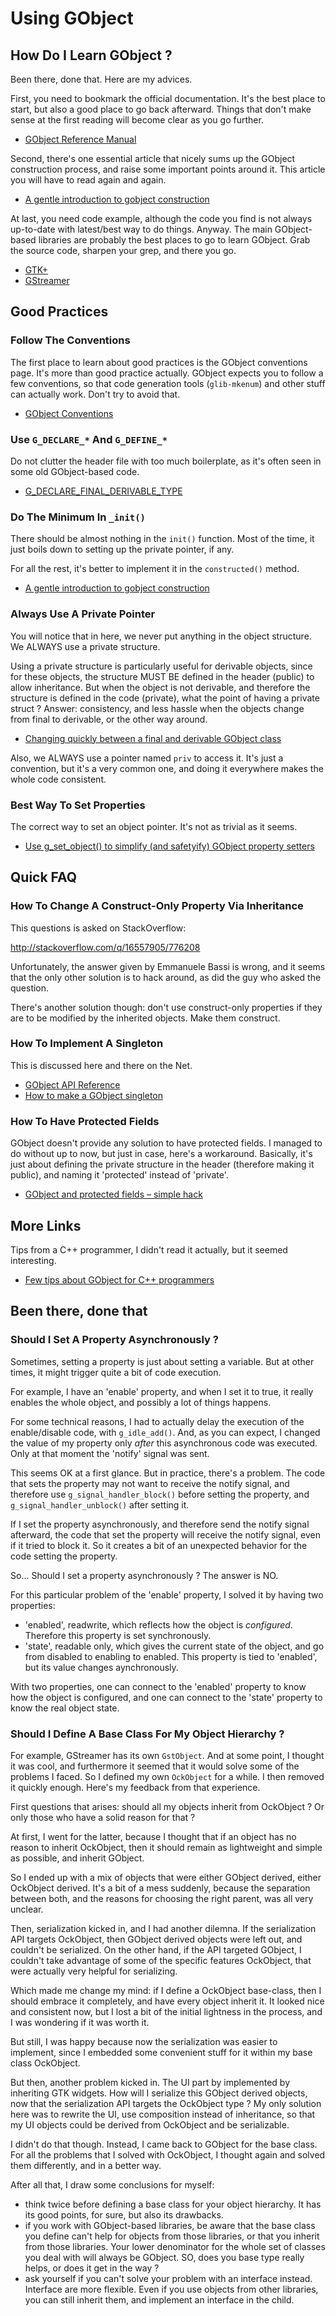Using GObject
=============



How Do I Learn GObject ?
-----------------------

Been there, done that. Here are my advices.

First, you need to bookmark the official documentation. It's the best place to
start, but also a good place to go back afterward. Things that don't make sense
at the first reading will become clear as you go further.

- [GObject Reference Manual](https://developer.gnome.org/gobject/stable/)

Second, there's one essential article that nicely sums up the GObject
construction process, and raise some important points around it. This article
you will have to read again and again.

- [A gentle introduction to gobject construction](https://blogs.gnome.org/desrt/2012/02/26/a-gentle-introduction-to-gobject-construction/)

At last, you need code example, although the code you find is not always
up-to-date with latest/best way to do things. Anyway. The main GObject-based
libraries are probably the best places to go to learn GObject. Grab the source
code, sharpen your grep, and there you go.

- [GTK+](https://developer.gnome.org/gtk3/stable/)
- [GStreamer](https://gstreamer.freedesktop.org/data/doc/gstreamer/head/gstreamer/html/)



Good Practices
--------------

### Follow The Conventions

The first place to learn about good practices is the GObject conventions page.
It's more than good practice actually. GObject expects you to follow a few
conventions, so that code generation tools (`glib-mkenum`) and other stuff can
actually work. Don't try to avoid that.

- [GObject Conventions](https://developer.gnome.org/gobject/stable/gtype-conventions.html)

### Use `G_DECLARE_*` And `G_DEFINE_*`

Do not clutter the header file with too much boilerplate, as it's often seen in
some old GObject-based code.

- [G_DECLARE_FINAL_DERIVABLE_TYPE](https://blogs.gnome.org/desrt/2015/01/27/g_declare_finalderivable_type/)

### Do The Minimum In `_init()`

There should be almost nothing in the `init()` function. Most of the time,
it just boils down to setting up the private pointer, if any.

For all the rest, it's better to implement it in the `constructed()` method.

- [A gentle introduction to gobject construction](https://blogs.gnome.org/desrt/2012/02/26/a-gentle-introduction-to-gobject-construction/)

### Always Use A Private Pointer

You will notice that in here, we never put anything in the object structure.
We ALWAYS use a private structure.

Using a private structure is particularly useful for derivable objects, since
for these objects, the structure MUST BE defined in the header (public) to allow
inheritance. But when the object is not derivable, and therefore the structure
is defined in the code (private), what the point of having a private struct ?
Answer: consistency, and less hassle when the objects change from final to
derivable, or the other way around.

- [Changing quickly between a final and derivable GObject class](https://blogs.gnome.org/swilmet/2015/10/10/changing-quickly-between-a-final-and-derivable-gobject-class/)

Also, we ALWAYS use a pointer named `priv` to access it. It's just a convention,
but it's a very common one, and doing it everywhere makes the whole code
consistent.

### Best Way To Set Properties

The correct way to set an object pointer. It's not as trivial as it seems.

- [Use g_set_object() to simplify (and safetyify) GObject property setters](https://tecnocode.co.uk/2014/12/19/use-g_set_object-to-simplify-and-safetyify-gobject-property-setters/)



Quick FAQ
---------

### How To Change A Construct-Only Property Via Inheritance

This questions is asked on StackOverflow:

<http://stackoverflow.com/q/16557905/776208>

Unfortunately, the answer given by Emmanuele Bassi is wrong, and it seems that
the only other solution is to hack around, as did the guy who asked the question.

There's another solution though: don't use construct-only properties if they are
to be modified by the inherited objects. Make them construct.

### How To Implement A Singleton

This is discussed here and there on the Net.

- [GObject API Reference](https://developer.gnome.org/gobject/unstable/gobject-The-Base-Object-Type.html#GObjectClass)
- [How to make a GObject singleton](https://blogs.gnome.org/xclaesse/2010/02/11/how-to-make-a-gobject-singleton/)

### How To Have Protected Fields

GObject doesn't provide any solution to have protected fields. I managed to do
without up to now, but just in case, here's a workaround. Basically, it's just
about defining the private structure in the header (therefore making it public),
and naming it 'protected' instead of 'private'.

- [GObject and protected fields – simple hack](http://codica.pl/2008/12/21/gobject-and-protected-fields-simple-hack/)



More Links
----------

Tips from a C++ programmer, I didn't read it actually, but it seemed interesting.

- [Few tips about GObject for C++ programmers ](http://sgros.blogspot.com/2016/01/few-tips-about-gobject-for-oo.html)



Been there, done that
---------------------

### Should I Set A Property Asynchronously ?

Sometimes, setting a property is just about setting a variable.
But at other times, it might trigger quite a bit of code execution.

For example, I have an 'enable' property, and when I set it to true,
it really enables the whole object, and possibly a lot of things happens.

For some technical reasons, I had to actually delay the execution of the
enable/disable code, with `g_idle_add()`. And, as you can expect, I changed
the value of my property only *after* this asynchronous code was executed.
Only at that moment the 'notify' signal was sent.

This seems OK at a first glance. But in practice, there's a problem.
The code that sets the property may not want to receive the notify signal,
and therefore use `g_signal_handler_block()` before setting the property,
and `g_signal_handler_unblock()` after setting it.

If I set the property asynchronously, and therefore send the notify signal
afterward, the code that set the property will receive the notify signal,
even if it tried to block it. So it creates a bit of an unexpected behavior
for the code setting the property.

So... Should I set a property asynchronously ? The answer is NO.

For this particular problem of the 'enable' property, I solved it by having
two properties:
- 'enabled', readwrite, which reflects how the object is _configured_.
   Therefore this property is set synchronously.
- 'state', readable only, which gives the current state of the object,
   and go from disabled to enabling to enabled. This property is tied to
   'enabled', but its value changes aynchronously.

With two properties, one can connect to the 'enabled' property to know how the
object is configured, and one can connect to the 'state' property to know the
real object state.

### Should I Define A Base Class For My Object Hierarchy ?

For example, GStreamer has its own `GstObject`. And at some point, I thought it
was cool, and furthermore it seemed that it would solve some of the problems
I faced. So I defined my own `OckObject` for a while. I then removed it quickly
enough. Here's my feedback from that experience.

First questions that arises: should all my objects inherit from OckObject ?
Or only those who have a solid reason for that ?

At first, I went for the latter, because I thought that if an object has no
reason to inherit OckObject, then it should remain as lightweight and simple as
possible, and inherit GObject.

So I ended up with a mix of objects that were either GObject derived, either
OckObject derived. It's a bit of a mess suddenly, because the separation
between both, and the reasons for choosing the right parent, was all very
unclear.

Then, serialization kicked in, and I had another dilemna. If the serialization
API targets OckObject, then GObject derived objects were left out, and couldn't
be serialized. On the other hand, if the API targeted GObject, I couldn't take
advantage of some of the specific features OckObject, that were actually very
helpful for serializing.

Which made me change my mind: if I define a OckObject base-class, then I should
embrace it completely, and have every object inherit it. It looked nice and
consistent now, but I lost a bit of the initial lightness in the process, and
I was wondering if it was worth it.

But still, I was happy because now the serialization was easier to implement,
since I embedded some convenient stuff for it within my base class OckObject.

But then, another problem kicked in. The UI part by implemented by inheriting
GTK widgets. How will I serialize this GObject derived objects, now that the
serialization API targets the OckObject type ? My only solution here was to
rewrite the UI, use composition instead of inheritance, so that my UI objects
could be derived from OckObject and be serializable.

I didn't do that though. Instead, I came back to GObject for the base class.
For all the problems that I solved with OckObject, I thought again and solved
them differently, and in a better way.

After all that, I draw some conclusions for myself:

- think twice before defining a base class for your object hierarchy. It has
  its good points, for sure, but also its drawbacks.
- if you work with GObject-based libraries, be aware that the base class you
  define can't help for objects from those libraries, or that you inherit from
  those libraries. Your lower denominator for the whole set of classes you deal
  with will always be GObject. SO, does you base type really helps, or does it
  get in the way ?
- ask yourself if you can't solve your problem with an interface instead.
  Interface are more flexible. Even if you use objects from other libraries,
  you can still inherit them, and implement an interface in the child.
